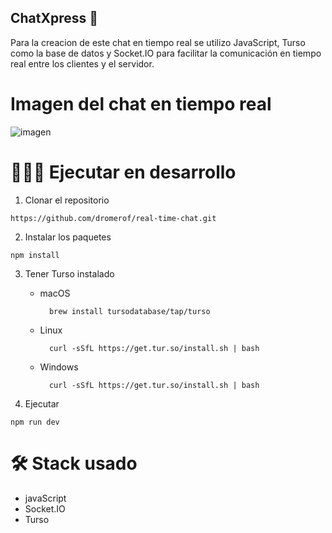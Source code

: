 ## ChatXpress 💬

Para la creacion de este chat en tiempo real se utilizo JavaScript, Turso como la base de datos  y Socket.IO para facilitar la comunicación en tiempo real entre los clientes y el servidor.

# Imagen del chat en tiempo real 

![imagen](https://github.com/dromerof/real-time-chat/assets/102865364/d4ce86bf-93ac-4c5e-9191-c7472ff849db)


# 👨🏽‍💻 Ejecutar en desarrollo

1. Clonar el repositorio
```
https://github.com/dromerof/real-time-chat.git
```
2. Instalar los paquetes
``` 
npm install
``` 
3. Tener Turso instalado
    * macOS
    
            brew install tursodatabase/tap/turso
            
    * Linux
        
            curl -sSfL https://get.tur.so/install.sh | bash
 
    * Windows
    
            
            curl -sSfL https://get.tur.so/install.sh | bash
4. Ejecutar
```
npm run dev 
```             
# 🛠️ Stack usado  
* javaScript
* Socket.IO 
* Turso
